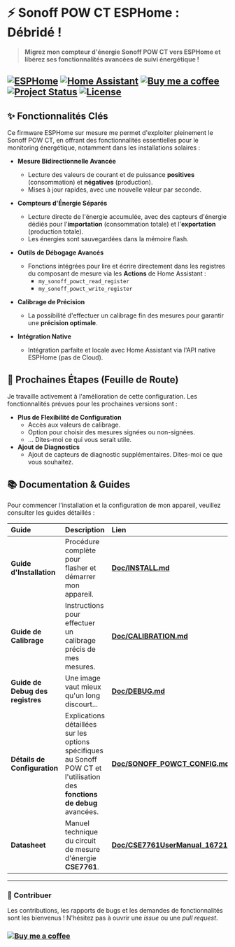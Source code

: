 # ⚡ Sonoff POW CT ESPHome : Débridé !

> **Migrez mon compteur d'énergie Sonoff POW CT vers ESPHome et libérez ses fonctionnalités avancées de suivi énergétique !**

[![ESPHome](https://img.shields.io/badge/ESPHome-2F7B9D?style=for-the-badge&logo=esphome&logoColor=white)](https://esphome.io/)
[![Home Assistant](https://img.shields.io/badge/Home%20Assistant-41A8F5?style=for-the-badge&logo=home-assistant&logoColor=white)](https://www.home-assistant.io/)
[![Buy me a coffee](https://img.shields.io/badge/Buy%20me%20a%20coffee-PayPal-blue?style=for-the-badge&logo=paypal)](https://paypal.me/mazkagaz)
[![Project Status](https://img.shields.io/badge/Status-Active-brightgreen?style=for-the-badge)](https://github.com/votre_profil/votre_repo/commits/main)
[![License](https://img.shields.io/badge/License-MIT-blue.svg?style=for-the-badge)]() 
---

## ✨ Fonctionnalités Clés

Ce firmware ESPHome sur mesure me permet d'exploiter pleinement le Sonoff POW CT, en offrant des fonctionnalités essentielles pour le monitoring énergétique, notamment dans les installations solaires :

* **Mesure Bidirectionnelle Avancée**
    * Lecture des valeurs de courant et de puissance **positives** (consommation) et **négatives** (production).
    * Mises à jour rapides, avec une nouvelle valeur par seconde.

* **Compteurs d'Énergie Séparés**
    * Lecture directe de l'énergie accumulée, avec des capteurs d'énergie dédiés pour l'**importation** (consommation totale) et l'**exportation** (production totale).
    * Les énergies sont sauvegardées dans la mémoire flash.

* **Outils de Débogage Avancés**
    * Fonctions intégrées pour lire et écrire directement dans les registres du composant de mesure via les **Actions** de Home Assistant :
        * `my_sonoff_powct_read_register`
        * `my_sonoff_powct_write_register`

* **Calibrage de Précision**
    * La possibilité d'effectuer un calibrage fin des mesures pour garantir une **précision optimale**.

* **Intégration Native**
    * Intégration parfaite et locale avec Home Assistant via l'API native ESPHome (pas de Cloud).

## 🚀 Prochaines Étapes (Feuille de Route)

Je travaille activement à l'amélioration de cette configuration. Les fonctionnalités prévues pour les prochaines versions sont :

* **Plus de Flexibilité de Configuration**
    * Accès aux valeurs de calibrage.
    * Option pour choisir des mesures signées ou non-signées.
    * ... Dites-moi ce qui vous serait utile.
* **Ajout de Diagnostics**
    * Ajout de capteurs de diagnostic supplémentaires. Dites-moi ce que vous souhaitez.

## 📚 Documentation & Guides

Pour commencer l'installation et la configuration de mon appareil, veuillez consulter les guides détaillés :

| Guide | Description | Lien |
| :--- | :--- | :--- |
| **Guide d'Installation** | Procédure complète pour flasher et démarrer mon appareil. | **[Doc/INSTALL.md](Doc/INSTALL\_FR.md)** |
| **Guide de Calibrage** | Instructions pour effectuer un calibrage précis de mes mesures. | **[Doc/CALIBRATION.md](Doc/CALIBRATION\_FR.md)** |
| **Guide de Debug des registres** | Une image vaut mieux qu'un long discourt... | **[Doc/DEBUG.md](Doc/DEBUG.md)** |
| **Détails de Configuration** | Explications détaillées sur les options spécifiques au Sonoff POW CT et l'utilisation des **fonctions de debug** avancées. | **[Doc/SONOFF\_POWCT\_CONFIG.md](Doc/SONOFF\_POWCT\_CONFIG.md)** |
| **Datasheet** | Manuel technique du circuit de mesure d'énergie **CSE7761**. | **[Doc/CSE7761UserManual\_1672133056.pdf](Doc/CSE7761UserManual\_1672133056.pdf)** |

***

### 🤝 Contribuer

Les contributions, les rapports de bugs et les demandes de fonctionnalités sont les bienvenus ! N'hésitez pas à ouvrir une *issue* ou une *pull request*.

### [![Buy me a coffee](https://img.shields.io/badge/Buy%20me%20a%20coffee-PayPal-blue?style=for-the-badge&logo=paypal)](https://paypal.me/mazkagaz)
